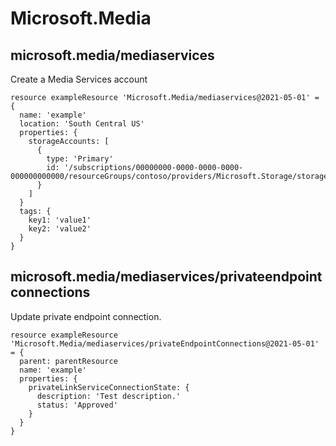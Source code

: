 # Microsoft.Media

## microsoft.media/mediaservices

Create a Media Services account
```bicep
resource exampleResource 'Microsoft.Media/mediaservices@2021-05-01' = {
  name: 'example'
  location: 'South Central US'
  properties: {
    storageAccounts: [
      {
        type: 'Primary'
        id: '/subscriptions/00000000-0000-0000-0000-000000000000/resourceGroups/contoso/providers/Microsoft.Storage/storageAccounts/contososportsstore'
      }
    ]
  }
  tags: {
    key1: 'value1'
    key2: 'value2'
  }
}
```

## microsoft.media/mediaservices/privateendpointconnections

Update private endpoint connection.
```bicep
resource exampleResource 'Microsoft.Media/mediaservices/privateEndpointConnections@2021-05-01' = {
  parent: parentResource 
  name: 'example'
  properties: {
    privateLinkServiceConnectionState: {
      description: 'Test description.'
      status: 'Approved'
    }
  }
}
```
